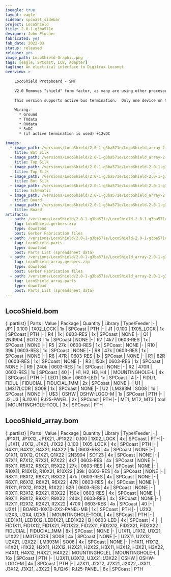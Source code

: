 ```yaml
---
iseagle: true
layout: eagle
sidebar: spcoast_sidebar
project: LocoShield
title: 2.0-1-g3ba571e
designer: John Plocher
fabricated: yes
fab_date: 2022-03
status: released
release: yes
image_path: LocoShield-Graphic.png
tags: [eagle, SPCoast, LCB, Adapter]
tagline: An electrical interface to Digitrax Loconet
overview: >
    
    LocoShield Protoboard - SMT
    
    V2.0 Removes "shield" form factor, as many are using other procesor styles
    
    This version supports active bus termination.  Only one device on the LNet needs to supply termination.
    
    Wiring:
      * Ground
      * TXdata
      * RXdata
      * 5vDC
      * (if active termination is used) +12vDC
    
images:
  - image_path: /versions/LocoShield/2.0-1-g3ba571e/LocoShield_array-2.0-1-g3ba571e.bot.brd.png
    title: Bot Silk
  - image_path: /versions/LocoShield/2.0-1-g3ba571e/LocoShield_array-2.0-1-g3ba571e.top.brd.png
    title: Top Silk
  - image_path: /versions/LocoShield/2.0-1-g3ba571e/LocoShield-2.0-1-g3ba571e.top.brd.png
    title: Top Silk
  - image_path: /versions/LocoShield/2.0-1-g3ba571e/LocoShield-2.0-1-g3ba571e.bot.brd.png
    title: Bot Silk
  - image_path: /versions/LocoShield/2.0-1-g3ba571e/LocoShield-2.0-1-g3ba571e.sch.png
    title: Schematic
  - image_path: /versions/LocoShield/2.0-1-g3ba571e/LocoShield_array-2.0-1-g3ba571e.brd.png
    title: Board
  - image_path: /versions/LocoShield/2.0-1-g3ba571e/LocoShield-2.0-1-g3ba571e.brd.png
    title: Board
artifacts:
  - path: /versions/LocoShield/2.0-1-g3ba571e/LocoShield-2.0-1-g3ba571e.gerbers.zip
    tag: LocoShield.gerbers.zip
    type: download
    post: Gerber Fabrication files
  - path: /versions/LocoShield/2.0-1-g3ba571e/LocoShield-2.0-1-g3ba571e.parts.csv
    tag: LocoShield.parts
    type: download
    post: Parts List (spreadsheet data)
  - path: /versions/LocoShield/2.0-1-g3ba571e/LocoShield_array-2.0-1-g3ba571e.gerbers.zip
    tag: LocoShield_array.gerbers.zip
    type: download
    post: Gerber Fabrication files
  - path: /versions/LocoShield/2.0-1-g3ba571e/LocoShield_array-2.0-1-g3ba571e.parts.csv
    tag: LocoShield_array.parts
    type: download
    post: Parts List (spreadsheet data)
---
```


## LocoShield.bom

{:.partlist}
| Parts | Value | Package | Quantity | Library | Type/Feeder
|-
| JP1 | 0.100 | 1X02_LOCK | 1x | SPCoast | PTH
|-
| J1 | 0.100 | 1X05_LOCK | 1x | SPCoast | PTH
|-
| R4 | 1k | 0603-RES | 1x | SPCoast | NONE
|-
| Q1 | 2N3904 | SOT23 | 1x | SPCoast | NONE
|-
| R7 | 4k7 | 0603-RES | 1x | SPCoast | NONE
|-
| R5 | 27k | 0603-RES | 1x | SPCoast | NONE
|-
| R10 | 39k | 0603-RES | 1x | SPCoast | NONE
|-
| R8 | 47k | 0603-RES | 1x | SPCoast | NONE
|-
| R6 | 47R | 0603-RES | 1x | SPCoast | NONE
|-
| R1 | 82R | 0603-RES | 1x | SPCoast | NONE
|-
| R3 | 150k | 0603-RES | 1x | SPCoast | NONE
|-
| R9 | 240k | 0603-RES | 1x | SPCoast | NONE
|-
| R2 | 470R | 0603-RES | 1x | SPCoast | 40
|-
| H1, H2, H3, H4 |  | MOUNTINGHOLE-L | 4x | SPCoast | PTH
|-
| LED1 | Blue | 0603-LED | 1x | SPCoast | 4
|-
| FIDLR, FIDUL | FIDUCIAL | FIDUCIAL_1MM | 2x | SPCoast | NONE
|-
| U1 | LM317LCDR | SO08 | 1x | SPCoast | NONE
|-
| U2 | LM393M | SO08 | 1x | SPCoast | NONE
|-
| U$3 | OSHW | OSHW-LOGO-M | 1x | SPCoast | PTH
|-
| J2, J3 | RJ12/6 | RJ25-PANEL | 2x | SPCoast | PTH
|-
| MT1, MT2, MT3 | tool | MOUNTINGHOLE-TOOL | 3x | SPCoast | PTH

## LocoShield_array.bom

{:.partlist}
| Parts | Value | Package | Quantity | Library | Type/Feeder
|-
| JP1X11, JP1X12, JP1X21, JP1X22 | 0.100 | 1X02_LOCK | 4x | SPCoast | PTH
|-
| J1X11, J1X12, J1X21, J1X22 | 0.100 | 1X05_LOCK | 4x | SPCoast | PTH
|-
| R4X11, R4X12, R4X21, R4X22 | 1k | 0603-RES | 4x | SPCoast | NONE
|-
| Q1X11, Q1X12, Q1X21, Q1X22 | 2N3904 | SOT23 | 4x | SPCoast | NONE
|-
| R7X11, R7X12, R7X21, R7X22 | 4k7 | 0603-RES | 4x | SPCoast | NONE
|-
| R5X11, R5X12, R5X21, R5X22 | 27k | 0603-RES | 4x | SPCoast | NONE
|-
| R10X11, R10X12, R10X21, R10X22 | 39k | 0603-RES | 4x | SPCoast | NONE
|-
| R8X11, R8X12, R8X21, R8X22 | 47k | 0603-RES | 4x | SPCoast | NONE
|-
| R6X11, R6X12, R6X21, R6X22 | 47R | 0603-RES | 4x | SPCoast | NONE
|-
| R1X11, R1X12, R1X21, R1X22 | 82R | 0603-RES | 4x | SPCoast | NONE
|-
| R3X11, R3X12, R3X21, R3X22 | 150k | 0603-RES | 4x | SPCoast | NONE
|-
| R9X11, R9X12, R9X21, R9X22 | 240k | 0603-RES | 4x | SPCoast | NONE
|-
| R2X11, R2X12, R2X21, R2X22 | 470R | 0603-RES | 4x | SPCoast | 40
|-
| U2X1 |  | BOARD-10X10-2X2-PANEL-MB | 1x | SPCoast | PTH
|-
| U2X2, U2X3, U2X4, U2X5 |  | MOUNTINGHOLE-TOOL | 4x | SPCoast | PTH
|-
| LED1X11, LED1X12, LED1X21, LED1X22 | B | 0603-LED | 4x | SPCoast | 4
|-
| FID1X11, FID1X12, FID1X21, FID1X22, FID2X11, FID2X12, FID2X21, FID2X22 | FIDUCIAL | FIDUCIAL_1MM | 8x | SPCoast | NONE
|-
| U1X11, U1X12, U1X21, U1X22 | LM317LCDR | SO08 | 4x | SPCoast | NONE
|-
| U2X11, U2X12, U2X21, U2X22 | LM393M | SO08 | 4x | SPCoast | NONE
|-
| H1X11, H1X12, H1X21, H1X22, H2X11, H2X12, H2X21, H2X22, H3X11, H3X12, H3X21, H3X22, H4X11, H4X12, H4X21, H4X22 | MOUNTINGHOLEL | MOUNTINGHOLE-L | 16x | SPCoast | PTH
|-
| U$3X11, U$3X12, U$3X21, U$3X22 | OSHW | OSHW-LOGO-M | 4x | SPCoast | PTH
|-
| J2X11, J2X12, J2X21, J2X22, J3X11, J3X12, J3X21, J3X22 | RJ12/6 | RJ25-PANEL | 8x | SPCoast | PTH
